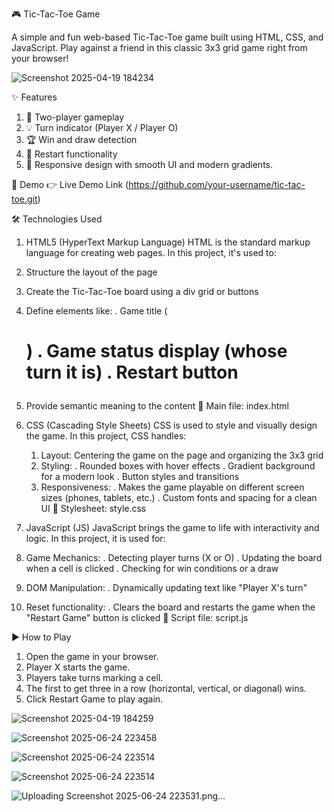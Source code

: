 🎮 Tic-Tac-Toe Game


A simple and fun web-based Tic-Tac-Toe game built using HTML, CSS, and JavaScript. Play against a friend in this classic 3x3 grid game right from your browser!

![Screenshot 2025-04-19 184234](https://github.com/user-attachments/assets/3187e4fc-148c-49c3-9056-00b7c28d9e7b)



✨ Features
1. 🎲 Two-player gameplay
2. 💡 Turn indicator (Player X / Player O)
3. 🏆 Win and draw detection
4. 🔄 Restart functionality
5. 📱 Responsive design with smooth UI and modern gradients.

🚀 Demo
👉 Live Demo Link (https://github.com/your-username/tic-tac-toe.git)


🛠️ Technologies Used
1. HTML5 (HyperText Markup Language)
HTML is the standard markup language for creating web pages. In this project, it's used to:
  1.  Structure the layout of the page
  2.  Create the Tic-Tac-Toe board using a div grid or buttons
  3.  Define elements like:
        . Game title (<h1>)
        . Game status display (whose turn it is)
        . Restart button
  4. Provide semantic meaning to the content
📁 Main file: index.html

2. CSS (Cascading Style Sheets)
  CSS is used to style and visually design the game. In this project, CSS handles:
    1. Layout: Centering the game on the page and organizing the 3x3 grid
    2. Styling:
    .   Rounded boxes with hover effects
    .   Gradient background for a modern look
    .   Button styles and transitions
    3. Responsiveness:
    .     Makes the game playable on different screen sizes (phones, tablets, etc.)
    .     Custom fonts and spacing for a clean UI
📁 Stylesheet: style.css

3. JavaScript (JS)
JavaScript brings the game to life with interactivity and logic. In this project, it is used for:
1. Game Mechanics:
.   Detecting player turns (X or O)
.   Updating the board when a cell is clicked
.   Checking for win conditions or a draw
2. DOM Manipulation:
.   Dynamically updating text like "Player X's turn"
3. Reset functionality:
.   Clears the board and restarts the game when the "Restart Game" button is clicked
📁 Script file: script.js


▶️ How to Play
1. Open the game in your browser.
2. Player X starts the game.
3. Players take turns marking a cell.
4. The first to get three in a row (horizontal, vertical, or diagonal) wins.
5. Click Restart Game to play again.

![Screenshot 2025-04-19 184259](https://github.com/user-attachments/assets/005c5762-c80d-4cd5-bdce-d59bb025907f)



![Screenshot 2025-06-24 223458](https://github.com/user-attachments/assets/01faa5d9-b552-4689-868b-66cd48a320ef)


![Screenshot 2025-06-24 223514](https://github.com/user-attachments/assets/06a5cdd2-4cea-4734-8c06-ff3080b4f8c2)


![Screenshot 2025-06-24 223514](https://github.com/user-attachments/assets/e158e906-144f-482d-92c3-fe56ba766f26)

![Uploading Screenshot 2025-06-24 223531.png…]()



